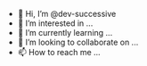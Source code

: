 - 👋 Hi, I’m @dev-successive
- 👀 I’m interested in ...
- 🌱 I’m currently learning ...
- 💞️ I’m looking to collaborate on ...
- 📫 How to reach me ...

<!---
dev-successive/dev-successive is a ✨ special ✨ repository because its `README.md` (this file) appears on your GitHub profile.
You can click the Preview link to take a look at your changes.
--->
